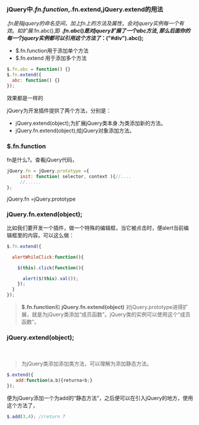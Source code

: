 ### jQuery中$.fn.function,$.fn.extend,jQuery.extend的用法

$.fn是指jquery的命名空间，加上fn上的方法及属性，会对jquery实例每一个有效。 如扩展$.fn.abc(),即 **$.fn.abc()是对jquery扩展了一个abc方法,那么后面你的每一个jquery实例都可以引用这个方法了：$("#div").abc();**

* $.fn.function用于添加单个方法  
* $.fn.extend 用于添加多个方法  

```JavaScript
$.fn.abc = function() {}
$.fn.extend({
  abc: function() {}
});
```
效果都是一样的


jQuery为开发插件提拱了两个方法，分别是：
* jQuery.extend(object);为扩展jQuery类本身.为类添加新的方法。
* jQuery.fn.extend(object);给jQuery对象添加方法。

### $.fn.function
fn是什么?。查看jQuery代码，

```JavaScript
jQuery.fn = jQuery.prototype ={
　　　init: function( selector, context ){//....　
　　　//......
};
```
jQuery.fn =jQuery.prototype   

### jQuery.fn.extend(object);  

比如我们要开发一个插件，做一个特殊的编辑框，当它被点击时，便alert当前编辑框里的内容。可以这么做：
```JavaScript
$.fn.extend({

  alertWhileClick:function(){

    $(this).click(function(){

      alert($(this).val());
    });
  }
});
```

> **$.fn.function**和 **jQuery.fn.extend(object)** 对jQuery.prototype进得扩展，就是为jQuery类添加“成员函数”。jQuery类的实例可以使用这个“成员函数”。

### jQuery.extend(object);
　
>为jQuery类添加添加类方法，可以理解为添加静态方法。

```JavaScript
$.extend({
　　add:function(a,b){returna+b;}
});
```
便为jQuery添加一个为add的“静态方法”，之后便可以在引入jQuery的地方，使用这个方法了，

```JavaScript
$.add(3,4); //return 7
```
